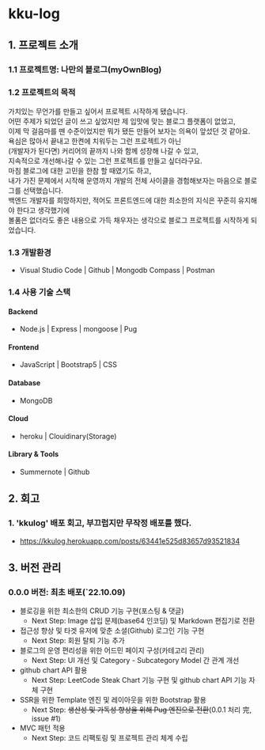 # kku-log

## 1. 프로젝트 소개
### 1.1 프로젝트명: 나만의 블로그(myOwnBlog)
### 1.2 프로젝트의 목적   
가치있는 무언가를 만들고 싶어서 프로젝트 시작하게 됐습니다.   
어떤 주제가 되었던 글이 쓰고 싶었지만 제 입맛에 맞는 블로그 플랫폼이 없었고,   
이제 막 걸음마를 뗀 수준이었지만 뭐가 됐든 만들어 보자는 의욕이 앞섰던 것 같아요.   
욕심은 많아서 끝내고 한켠에 치워두는 그런 프로젝트가 아닌   
(개발자가 된다면) 커리어의 끝까지 나와 함께 성장해 나갈 수 있고,   
지속적으로 개선해나갈 수 있는 그런 프로젝트를 만들고 싶더라구요.   
마침 블로그에 대한 고민을 한참 할 때였기도 하고,   
내가 가진 문제에서 시작해 운영까지 개발의 전체 사이클을 경험해보자는 마음으로 블로그를 선택했습니다.   
백엔드 개발자를 희망하지만, 적어도 프론트엔드에 대한 최소한의 지식은 꾸준히 유지해야 한다고 생각했기에   
볼품은 없더라도 좋은 내용으로 가득 채우자는 생각으로 블로그 프로젝트를 시작하게 되었습니다.

### 1.3 개발환경   
- Visual Studio Code | Github | Mongodb Compass | Postman   
### 1.4 사용 기술 스택
#### Backend
- Node.js | Express | mongoose | Pug
#### Frontend
- JavaScript | Bootstrap5 | CSS
#### Database
- MongoDB
#### Cloud
- heroku | Clouidinary(Storage)
#### Library & Tools
- Summernote | Github 

<!-- 2. 프로젝트 구조 -->

## 2. 회고
### 1. 'kkulog' 배포 회고, 부끄럽지만 무작정 배포를 했다.
- <https://kkulog.herokuapp.com/posts/63441e525d83657d93521834>

## 3. 버전 관리
### 0.0.0 버전: 최초 배포(`22.10.09)
- 블로깅을 위한 최소한의 CRUD 기능 구현(포스팅 & 댓글)
    - Next Step: Image 삽입 문제(base64 인코딩) 및 Markdown 편집기로 전환
- 접근성 향상 및 타겟 유저에 맞춘 소셜(Github) 로그인 기능 구현
    - Next Step: 회원 탈퇴 기능 추가 
- 블로그의 운영 편리성을 위한 어드민 페이지 구성(카테고리 관리)
    - Next Step: UI 개선 및 Category - Subcategory Model 간 관계 개선
- github chart API 활용
    - Next Step: LeetCode Steak Chart 기능 구현 및 github chart API 기능 자체 구현
- SSR을 위한 Template 엔진 및 레이아웃을 위한 Bootstrap 활용
    - Next Step: ~~생산성 및 가독성 향상을 위해 Pug 엔진으로 전환~~(0.0.1 처리 完, issue #1)
- MVC 패턴 적용
    - Next Step: 코드 리팩토링 및 프로젝트 관리 체계 수립
